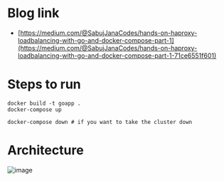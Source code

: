 # Blog link
- [https://medium.com/@SabujJanaCodes/hands-on-haproxy-loadbalancing-with-go-and-docker-compose-part-1](https://medium.com/@SabujJanaCodes/hands-on-haproxy-loadbalancing-with-go-and-docker-compose-part-1-71ce6551f601)

# Steps to run
```
docker build -t goapp .
docker-compose up

docker-compose down # if you want to take the cluster down
```

# Architecture

![image](https://user-images.githubusercontent.com/39147514/220731589-cd0564a4-89ea-49cd-9db2-f57a83873fb8.png)
